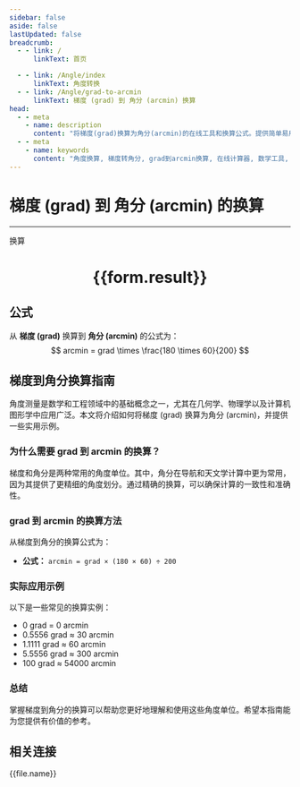 ```yaml
---
sidebar: false
aside: false
lastUpdated: false
breadcrumb:
  - - link: /
      linkText: 首页

  - - link: /Angle/index
      linkText: 角度转换
  - - link: /Angle/grad-to-arcmin
      linkText: 梯度 (grad) 到 角分 (arcmin) 换算
head:
  - - meta
    - name: description
      content: "将梯度(grad)换算为角分(arcmin)的在线工具和换算公式。提供简单易用的角度单位换算计算器。"
  - - meta
    - name: keywords
      content: "角度换算, 梯度转角分, grad到arcmin换算, 在线计算器, 数学工具, 单位换算"
---
```

# 梯度 (grad) 到 角分 (arcmin) 的换算
---
<script setup>
import { onMounted, reactive, inject, ref } from 'vue'
import { NButton, NForm, NFormItem, NInput, NInputNumber, NSelect, NCard, useMessage,NGrid ,NGi } from 'naive-ui'
import { defineClientComponent } from 'vitepress'
import { Angle } from '../../files';
const convert = inject('convert')

const form = reactive({
  number: null,
  result: '',
})

const convertHandler = () => {
  if (form.number !== null && !isNaN(form.number)) {
    const convertedValue = parseFloat(form.number) * 180 * 60 / 200
    form.result = `${form.number}grad = ${convertedValue.toFixed(4)}arcmin`
  } else {
    form.result = '请输入有效的数值。'
  }
}
</script>

<n-form size="large" :model="form">
  <n-form-item label="梯度 (grad)">
    <n-input-number v-model:value="form.number" placeholder="输入梯度" style="width: 100%" />
  </n-form-item>
  <n-form-item>
    <n-button type="primary" @click="convertHandler" block>换算</n-button>
  </n-form-item>
</n-form>

<n-card  embedded :bordered="false" hoverable>
  <div  style="text-align:center">
    <h1>{{form.result}}</h1>
  </div>
</n-card>

## 公式

从 **梯度 (grad)** 换算到 **角分 (arcmin)** 的公式为：
$$ arcmin = grad \times \frac{180 \times 60}{200} $$

## 梯度到角分换算指南

角度测量是数学和工程领域中的基础概念之一，尤其在几何学、物理学以及计算机图形学中应用广泛。本文将介绍如何将梯度 (grad) 换算为角分 (arcmin)，并提供一些实用示例。

### 为什么需要 grad 到 arcmin 的换算？

梯度和角分是两种常用的角度单位。其中，角分在导航和天文学计算中更为常用，因为其提供了更精细的角度划分。通过精确的换算，可以确保计算的一致性和准确性。

### grad 到 arcmin 的换算方法

从梯度到角分的换算公式为：

- **公式：** `arcmin = grad × (180 × 60) ÷ 200`

### 实际应用示例

以下是一些常见的换算实例：

- 0 grad = 0 arcmin
- 0.5556 grad ≈ 30 arcmin
- 1.1111 grad ≈ 60 arcmin
- 5.5556 grad ≈ 300 arcmin
- 100 grad ≈ 54000 arcmin

### 总结

掌握梯度到角分的换算可以帮助您更好地理解和使用这些角度单位。希望本指南能为您提供有价值的参考。

## 相关连接
<n-grid x-gap="12" :cols="3">
  <n-gi v-for="(file, index) in Angle" :key="index">
    <n-button
      text
      tag="a"
      :href="file.path"
      type="primary"
    >
      {{file.name}}
    </n-button>
  </n-gi>
</n-grid>